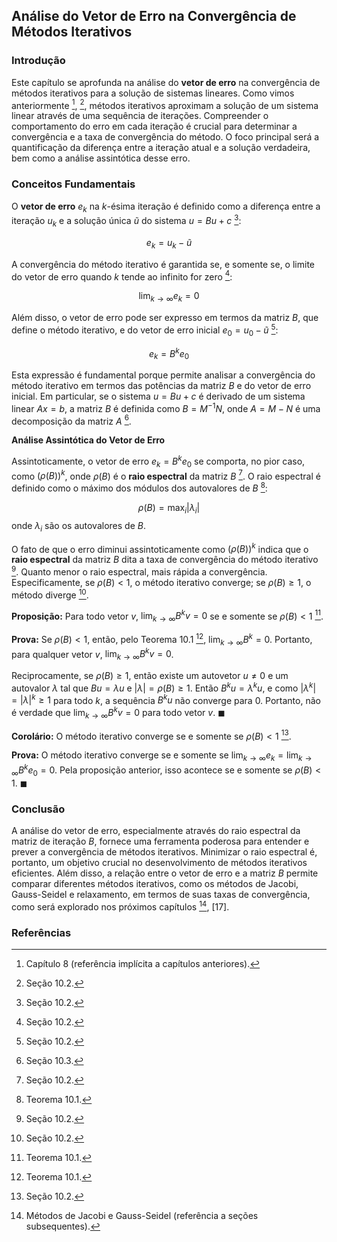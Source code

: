 ## Análise do Vetor de Erro na Convergência de Métodos Iterativos

### Introdução
Este capítulo se aprofunda na análise do **vetor de erro** na convergência de métodos iterativos para a solução de sistemas lineares. Como vimos anteriormente [^1], [^4], métodos iterativos aproximam a solução de um sistema linear através de uma sequência de iterações. Compreender o comportamento do erro em cada iteração é crucial para determinar a convergência e a taxa de convergência do método. O foco principal será a quantificação da diferença entre a iteração atual e a solução verdadeira, bem como a análise assintótica desse erro.

### Conceitos Fundamentais
O **vetor de erro** $e_k$ na *k*-ésima iteração é definido como a diferença entre a iteração $u_k$ e a solução única $\tilde{u}$ do sistema $u = Bu + c$ [^4]:

$$e_k = u_k - \tilde{u}$$

A convergência do método iterativo é garantida se, e somente se, o limite do vetor de erro quando *k* tende ao infinito for zero [^4]:

$$ \lim_{k \to \infty} e_k = 0 $$

Além disso, o vetor de erro pode ser expresso em termos da matriz *B*, que define o método iterativo, e do vetor de erro inicial $e_0 = u_0 - \tilde{u}$ [^4]:

$$e_k = B^k e_0$$

Esta expressão é fundamental porque permite analisar a convergência do método iterativo em termos das potências da matriz *B* e do vetor de erro inicial. Em particular, se o sistema $u = Bu + c$ é derivado de um sistema linear $Ax = b$, a matriz *B* é definida como $B = M^{-1}N$, onde $A = M - N$ é uma decomposição da matriz *A* [^7].

**Análise Assintótica do Vetor de Erro**

Assintoticamente, o vetor de erro $e_k = B^k e_0$ se comporta, no pior caso, como $(\rho(B))^k$, onde $\rho(B)$ é o **raio espectral** da matriz *B* [^4].  O raio espectral é definido como o máximo dos módulos dos autovalores de *B* [^2]:

$$\rho(B) = \max_i |\lambda_i|$$
onde $\lambda_i$ são os autovalores de *B*.

O fato de que o erro diminui assintoticamente como $(\rho(B))^k$ indica que o **raio espectral** da matriz *B* dita a taxa de convergência do método iterativo [^4]. Quanto menor o raio espectral, mais rápida a convergência. Especificamente, se $\rho(B) < 1$, o método iterativo converge; se $\rho(B) \geq 1$, o método diverge [^4].

**Proposição:** Para todo vetor $v$, $\lim_{k \to \infty} B^k v = 0$ se e somente se $\rho(B) < 1$ [^2].

**Prova:** Se $\rho(B) < 1$, então, pelo Teorema 10.1 [^2], $\lim_{k \to \infty} B^k = 0$.  Portanto, para qualquer vetor $v$, $\lim_{k \to \infty} B^k v = 0$.

Reciprocamente, se $\rho(B) \geq 1$, então existe um autovetor $u \neq 0$ e um autovalor $\lambda$ tal que $Bu = \lambda u$ e $|\lambda| = \rho(B) \geq 1$.  Então $B^k u = \lambda^k u$, e como $|\lambda^k| = |\lambda|^k \geq 1$ para todo *k*, a sequência $B^k u$ não converge para 0.  Portanto, não é verdade que $\lim_{k \to \infty} B^k v = 0$ para todo vetor $v$. $\blacksquare$

**Corolário:** O método iterativo converge se e somente se $\rho(B) < 1$ [^4].

**Prova:** O método iterativo converge se e somente se $\lim_{k \to \infty} e_k = \lim_{k \to \infty} B^k e_0 = 0$. Pela proposição anterior, isso acontece se e somente se $\rho(B) < 1$. $\blacksquare$

### Conclusão
A análise do vetor de erro, especialmente através do raio espectral da matriz de iteração *B*, fornece uma ferramenta poderosa para entender e prever a convergência de métodos iterativos. Minimizar o raio espectral é, portanto, um objetivo crucial no desenvolvimento de métodos iterativos eficientes. Além disso, a relação entre o vetor de erro e a matriz *B* permite comparar diferentes métodos iterativos, como os métodos de Jacobi, Gauss-Seidel e relaxamento, em termos de suas taxas de convergência, como será explorado nos próximos capítulos [^8], [17].

### Referências
[^1]: Capítulo 8 (referência implícita a capítulos anteriores).
[^2]: Teorema 10.1.
[^4]: Seção 10.2.
[^7]: Seção 10.3.
[^8]: Métodos de Jacobi e Gauss-Seidel (referência a seções subsequentes).
[^17]: Proposição 10.8.

<!-- END -->